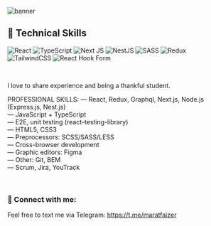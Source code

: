 ![banner](https://user-images.githubusercontent.com/77800640/221012009-6a5c51f7-b39a-4926-9ea2-d769f44ae908.jpeg)

## 💼 Technical Skills
![React](https://img.shields.io/badge/react-%2320232a.svg?style=for-the-badge&logo=react&logoColor=%2361DAFB)
![TypeScript](https://img.shields.io/badge/typescript-%23007ACC.svg?style=for-the-badge&logo=typescript&logoColor=white)
![Next JS](https://img.shields.io/badge/Next-black?style=for-the-badge&logo=next.js&logoColor=white)
![NestJS](https://img.shields.io/badge/nestjs-%23E0234E.svg?style=for-the-badge&logo=nestjs&logoColor=white)
![SASS](https://img.shields.io/badge/SASS-hotpink.svg?style=for-the-badge&logo=SASS&logoColor=white)
![Redux](https://img.shields.io/badge/redux-%23593d88.svg?style=for-the-badge&logo=redux&logoColor=white)
![TailwindCSS](https://img.shields.io/badge/tailwindcss-%2338B2AC.svg?style=for-the-badge&logo=tailwind-css&logoColor=white)
![React Hook Form](https://img.shields.io/badge/React%20Hook%20Form-%23EC5990.svg?style=for-the-badge&logo=reacthookform&logoColor=white)

</br>

I love to share experience and being a thankful student.

PROFESSIONAL SKILLS:
— React, Redux, Graphql, Next.js, Node.js (Express.js, Nest.js)\
— JavaScript + TypeScript\
— E2E, unit testing (react-testing-library)\
— HTML5, CSS3\
— Preprocessors: SCSS/SASS/LESS\
— Cross-browser development\
— Graphic editors: Figma\
— Other: Git, BEM\
— Scrum, Jira, YouTrack

</br>

### 🤝 Connect with me:
Feel free to text me via Telegram: https://t.me/maratfaizer

